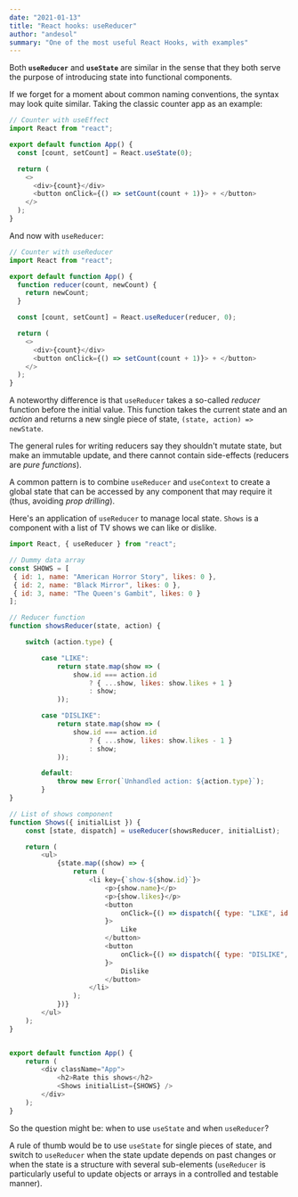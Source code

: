 ```yaml
---
date: "2021-01-13"
title: "React hooks: useReducer"
author: "andesol"
summary: "One of the most useful React Hooks, with examples"
---
```


Both **`useReducer`** and **`useState`** are similar in the sense that they both serve the purpose of introducing state into functional components.

If we forget for a moment about common naming conventions, the syntax may look quite similar. Taking the classic counter app as an example:

```js
// Counter with useEffect
import React from "react";

export default function App() {
  const [count, setCount] = React.useState(0);

  return (
    <>
      <div>{count}</div>
      <button onClick={() => setCount(count + 1)}> + </button>
    </>
  );
}
```

And now with `useReducer`:

```js
// Counter with useReducer
import React from "react";

export default function App() {
  function reducer(count, newCount) {
    return newCount;
  }

  const [count, setCount] = React.useReducer(reducer, 0);

  return (
    <>
      <div>{count}</div>
      <button onClick={() => setCount(count + 1)}> + </button>
    </>
  );
}
```

A noteworthy difference is that `useReducer` takes a so-called _reducer_ function before the initial value. This function takes the current state and an _action_ and returns a new single piece of state, `(state, action) => newState`.

The general rules for writing reducers say they shouldn't mutate state, but make an immutable update, and there cannot contain side-effects (reducers are _pure functions_).

A common pattern is to combine `useReducer` and `useContext` to create a global state that can be accessed by any component that may require it (thus, avoiding _prop drilling_).

Here's an application of `useReducer` to manage local state. `Shows` is a component with a list of TV shows we can like or dislike.

```js
import React, { useReducer } from "react";

// Dummy data array
const SHOWS = [
 { id: 1, name: "American Horror Story", likes: 0 },
 { id: 2, name: "Black Mirror", likes: 0 },
 { id: 3, name: "The Queen's Gambit", likes: 0 }
];

// Reducer function
function showsReducer(state, action) {

    switch (action.type) {

        case "LIKE":
            return state.map(show => (
                show.id === action.id
                    ? { ...show, likes: show.likes + 1 }
                    : show;
            ));

        case "DISLIKE":
            return state.map(show => (
                show.id === action.id
                    ? { ...show, likes: show.likes - 1 }
                    : show;
            ));

        default:
            throw new Error(`Unhandled action: ${action.type}`);
        }
}

// List of shows component
function Shows({ initialList }) {
    const [state, dispatch] = useReducer(showsReducer, initialList);

    return (
        <ul>
            {state.map((show) => {
                return (
                    <li key={`show-${show.id}`}>
                        <p>{show.name}</p>
                        <p>{show.likes}</p>
                        <button
                            onClick={() => dispatch({ type: "LIKE", id: show.id })
                        }>
                            Like
                        </button>
                        <button
                            onClick={() => dispatch({ type: "DISLIKE", id: show.id })
                        }>
                            Dislike
                        </button>
                    </li>
                );
            })}
        </ul>
    );
}


export default function App() {
    return (
        <div className="App">
            <h2>Rate this shows</h2>
            <Shows initialList={SHOWS} />
        </div>
    );
}
```

So the question might be: when to use `useState` and when `useReducer`?

A rule of thumb would be to use `useState` for single pieces of state, and switch to `useReducer` when the state update depends on past changes or when the state is a structure with several sub-elements (`useReducer` is particularly useful to update objects or arrays in a controlled and testable manner).
